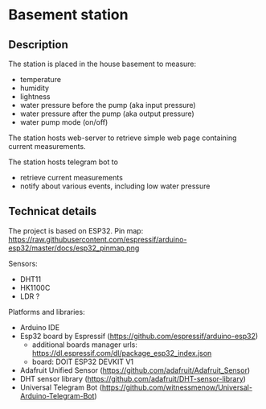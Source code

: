 # Basement station

## Description

The station is placed in the house basement to measure:
- temperature
- humidity
- lightness
- water pressure before the pump (aka input pressure)
- water pressure after the pump (aka output pressure)
- water pump mode (on/off)

The station hosts web-server to retrieve simple web page containing current measurements.

The station hosts telegram bot to
- retrieve current measurements
- notify about various events, including low water pressure


## Technicat details

The project is based on ESP32.
Pin map: https://raw.githubusercontent.com/espressif/arduino-esp32/master/docs/esp32_pinmap.png

Sensors:
- DHT11
- HK1100C
- LDR ?

Platforms and libraries:
- Arduino IDE
- Esp32 board by Espressif (https://github.com/espressif/arduino-esp32)
  - additional boards manager urls: https://dl.espressif.com/dl/package_esp32_index.json
  - board: DOIT ESP32 DEVKIT V1
- Adafruit Unified Sensor (https://github.com/adafruit/Adafruit_Sensor)
- DHT sensor library (https://github.com/adafruit/DHT-sensor-library)
- Universal Telegram Bot (https://github.com/witnessmenow/Universal-Arduino-Telegram-Bot)
